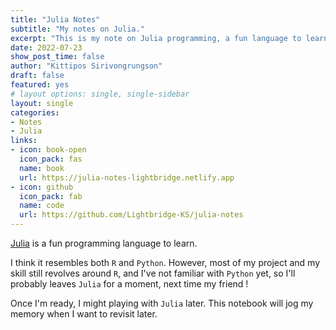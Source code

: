```yaml
---
title: "Julia Notes"
subtitle: "My notes on Julia."
excerpt: "This is my note on Julia programming, a fun language to learn."
date: 2022-07-23
show_post_time: false
author: "Kittipos Sirivongrungson"
draft: false
featured: yes
# layout options: single, single-sidebar
layout: single
categories:
- Notes
- Julia
links:
- icon: book-open
  icon_pack: fas
  name: book
  url: https://julia-notes-lightbridge.netlify.app
- icon: github
  icon_pack: fab
  name: code
  url: https://github.com/Lightbridge-KS/julia-notes
---
```


[Julia](https://julialang.org) is a fun programming language to learn. 

I think it resembles both `R` and `Python`. However, most of my project and my skill still revolves around `R`, and I've not familiar with `Python` yet, so I'll probably leaves `Julia` for a moment, next time my friend !

Once I'm ready, I might playing with `Julia` later. This notebook will jog my memory when I want to revisit later.

